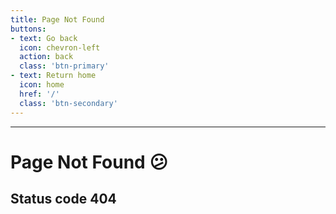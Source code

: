 ```yaml
---
title: Page Not Found
buttons:
- text: Go back
  icon: chevron-left
  action: back
  class: 'btn-primary'
- text: Return home
  icon: home
  href: '/'
  class: 'btn-secondary'
---
```


***

# Page Not Found 😕

## Status code 404
